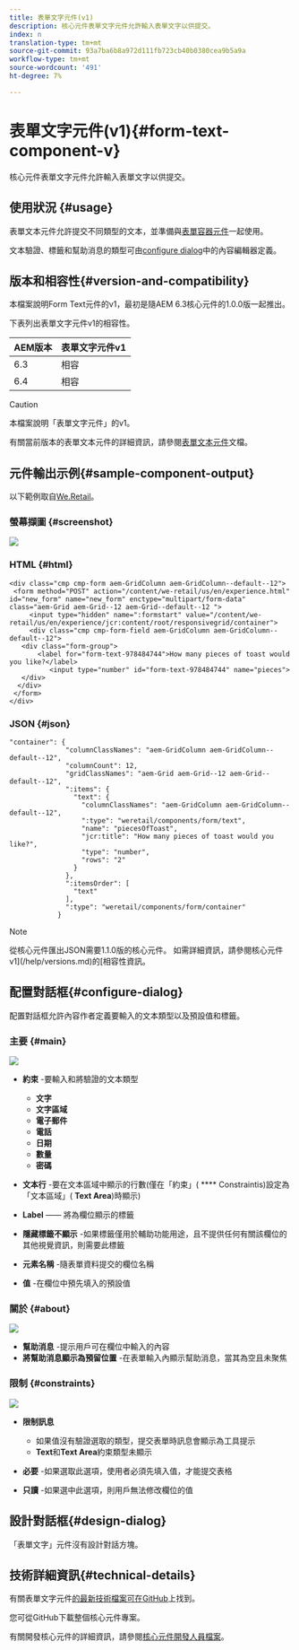 ```yaml
---
title: 表單文字元件(v1)
description: 核心元件表單文字元件允許輸入表單文字以供提交。
index: n
translation-type: tm+mt
source-git-commit: 93a7ba6b8a972d111fb723cb40b0380cea9b5a9a
workflow-type: tm+mt
source-wordcount: '491'
ht-degree: 7%

---
```



# 表單文字元件(v1){#form-text-component-v}

核心元件表單文字元件允許輸入表單文字以供提交。

## 使用狀況 {#usage}

表單文本元件允許提交不同類型的文本，並準備與[表單容器元件](form-container-v1.md)一起使用。

文本驗證、標籤和幫助消息的類型可由[configure dialog](#configure-dialog)中的內容編輯器定義。

## 版本和相容性{#version-and-compatibility}

本檔案說明Form Text元件的v1，最初是隨AEM 6.3核心元件的1.0.0版一起推出。

下表列出表單文字元件v1的相容性。

| AEM版本 | 表單文字元件v1 |
|--- |--- |
| 6.3 | 相容 |
| 6.4 | 相容 |

>[!CAUTION]
>
>本檔案說明「表單文字元件」的v1。
>
>有關當前版本的表單文本元件的詳細資訊，請參閱[表單文本元件](/help/components/forms/form-text.md)文檔。

## 元件輸出示例{#sample-component-output}

以下範例取自[We.Retail](https://helpx.adobe.com/experience-manager/6-4/sites/developing/using/we-retail.html)。

### 螢幕擷圖 {#screenshot}

![](/help/assets/chlimage_1-22.png)

### HTML {#html}

```
<div class="cmp cmp-form aem-GridColumn aem-GridColumn--default--12">
 <form method="POST" action="/content/we-retail/us/en/experience.html" id="new_form" name="new_form" enctype="multipart/form-data" class="aem-Grid aem-Grid--12 aem-Grid--default--12 ">
     <input type="hidden" name=":formstart" value="/content/we-retail/us/en/experience/jcr:content/root/responsivegrid/container">
     <div class="cmp cmp-form-field aem-GridColumn aem-GridColumn--default--12">
   <div class="form-group">
       <label for="form-text-978484744">How many pieces of toast would you like?</label>
          <input type="number" id="form-text-978484744" name="pieces">
   </div>
  </div>
 </form>
</div>
```

### JSON {#json}

```
"container": {
              "columnClassNames": "aem-GridColumn aem-GridColumn--default--12",
              "columnCount": 12,
              "gridClassNames": "aem-Grid aem-Grid--12 aem-Grid--default--12",
              ":items": {
                "text": {
                  "columnClassNames": "aem-GridColumn aem-GridColumn--default--12",
                  ":type": "weretail/components/form/text",
                  "name": "piecesOfToast",
                  "jcr:title": "How many pieces of toast would you like?",
                  "type": "number",
                  "rows": "2"
                }
              },
              ":itemsOrder": [
                "text"
              ],
              ":type": "weretail/components/form/container"
            }
```

>[!NOTE]
>
>從核心元件匯出JSON需要1.1.0版的核心元件。 如需詳細資訊，請參閱核心元件v1](/help/versions.md)的[相容性資訊。

## 配置對話框{#configure-dialog}

配置對話框允許內容作者定義要輸入的文本類型以及預設值和標籤。

### 主要 {#main}

![](/help/assets/chlimage_1-23.png)

* **約束** -要輸入和將驗證的文本類型

   * **文字**
   * **文字區域**
   * **電子郵件**
   * **電話**
   * **日期**
   * **數量**
   * **密碼**

* **文本行** -要在文本區域中顯示的行數(僅在「約束」( **** Constraintis)設定為「文本區域」( **Text Area**)時顯示)

* **Label**  —— 將為欄位顯示的標籤
* **隱藏標籤不顯示** -如果標籤僅用於輔助功能用途，且不提供任何有關該欄位的其他視覺資訊，則需要此標籤
* **元素名稱** -隨表單資料提交的欄位名稱
* **值** -在欄位中預先填入的預設值

### 關於 {#about}

![](/help/assets/chlimage_1-24.png)

* **幫助消息** -提示用戶可在欄位中輸入的內容
* **將幫助消息顯示為預留位置** -在表單輸入內顯示幫助消息，當其為空且未聚焦

### 限制 {#constraints}

![](/help/assets/chlimage_1-25.png)

* **限制訊息**

   * 如果值沒有驗證選取的類型，提交表單時訊息會顯示為工具提示
   * **Text**&#x200B;和&#x200B;**Text Area**&#x200B;約束類型未顯示

* **必要** -如果選取此選項，使用者必須先填入值，才能提交表格
* **只讀** -如果選中此選項，則用戶無法修改欄位的值

## 設計對話框{#design-dialog}

「表單文字」元件沒有設計對話方塊。

## 技術詳細資訊{#technical-details}

有關表單文字元件[的最新技術檔案可在GitHub](https://github.com/adobe/aem-core-wcm-components/tree/master/content/src/content/jcr_root/apps/core/wcm/components/form/text/v1/text)上找到。

您可從GitHub下載整個核心元件專案。

有關開發核心元件的詳細資訊，請參閱[核心元件開發人員檔案](/help/developing/overview.md)。

